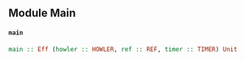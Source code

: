 ## Module Main

#### `main`

``` purescript
main :: Eff (howler :: HOWLER, ref :: REF, timer :: TIMER) Unit
```


